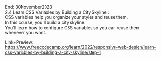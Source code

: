 End: 30November2023</br>
2.4 Learn CSS Variables by Building a City Skyline : </br>
CSS variables help you organize your styles and reuse them. </br>
In this course, you'll build a city skyline. </br>
You'll learn how to configure CSS variables so you can reuse them whenever you want.</br>

Link+Preview:<br>
https://www.freecodecamp.org/learn/2022/responsive-web-design/learn-css-variables-by-building-a-city-skyline/step-1

